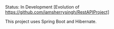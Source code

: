 Status: In Development  [Evolution of https://github.com/iamsherrysingh/RestAPIProject]

This project uses Spring Boot and Hibernate.
